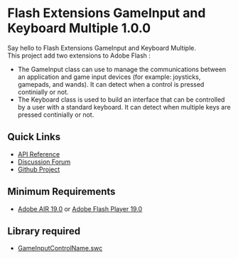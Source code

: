 # Flash Extensions GameInput and Keyboard Multiple 1.0.0

Say hello to Flash Extensions GameInput and Keyboard Multiple.<br />
This project add two extensions to Adobe Flash :
* The GameInput class can use to manage the communications between an application and game input devices (for example: joysticks, gamepads, and wands). It can detect when a control is pressed continially or not.
* The Keyboard class is used to build an interface that can be controlled by a user with a standard keyboard. It can detect when multiple keys are pressed continially or not.

## Quick Links

* [API Reference](http://pol2095.free.fr/Flash-Extensions/docs/flash/extensions/ui/package-detail.html)
* [Discussion Forum](http://forum.starling-framework.org/forum/)
* [Github Project](https://github.com/pol2095/Flash_Extensions_GameInput_KeyboardMultiple/)

## Minimum Requirements

* [Adobe AIR 19.0](https://get.adobe.com/air/) or [Adobe Flash Player 19.0](https://get.adobe.com/fr/flashplayer/)

## Library required

* [GameInputControlName.swc](./libs/)
